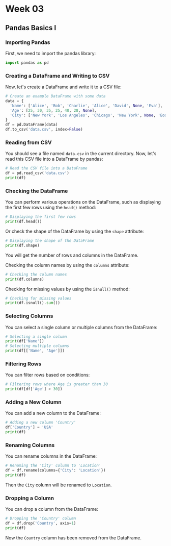 # Week 03

## Pandas Basics I

### Importing Pandas

First, we need to import the pandas library:

```python
import pandas as pd
```

### Creating a DataFrame and Writing to CSV

Now, let's create a DataFrame and write it to a CSV file:

```python
# Create an example DataFrame with some data
data = {
  'Name': ['Alice', 'Bob', 'Charlie', 'Alice', 'David', None, 'Eva'],
  'Age': [25, 30, 35, 25, 40, 28, None],
  'City': ['New York', 'Los Angeles', 'Chicago', 'New York', None, 'Boston', 'Miami']
}
df = pd.DataFrame(data)
df.to_csv('data.csv', index=False)
```

### Reading from CSV

You should see a file named `data.csv` in the current directory. Now, let's read this CSV file into a DataFrame by pandas:

```python
# Read the CSV file into a DataFrame
df = pd.read_csv('data.csv')
print(df)
```

### Checking the DataFrame

You can perform various operations on the DataFrame, such as displaying the first few rows using the `head()` method:

```python
# Displaying the first few rows
print(df.head())
```

Or check the shape of the DataFrame by using the `shape` attribute:

```python
# Displaying the shape of the DataFrame
print(df.shape)
```

You will get the number of rows and columns in the DataFrame.

Checking the column names by using the `columns` attribute:

```python
# Checking the column names
print(df.columns)
```

Checking for missing values by using the `isnull()` method:

```python
# Checking for missing values
print(df.isnull().sum())
```

### Selecting Columns

You can select a single column or multiple columns from the DataFrame:

```python
# Selecting a single column
print(df['Name'])
# Selecting multiple columns
print(df[['Name', 'Age']])
```

### Filtering Rows

You can filter rows based on conditions:

```python
# Filtering rows where Age is greater than 30
print(df[df['Age'] > 30])
```

### Adding a New Column

You can add a new column to the DataFrame:

```python
# Adding a new column 'Country'
df['Country'] = 'USA'
print(df)
```

### Renaming Columns

You can rename columns in the DataFrame:

```python
# Renaming the 'City' column to 'Location'
df = df.rename(columns={'City': 'Location'})
print(df)
```

Then the `City` column will be renamed to `Location`.

### Dropping a Column

You can drop a column from the DataFrame:

```python
# Dropping the 'Country' column
df = df.drop('Country', axis=1)
print(df)
```

Now the `Country` column has been removed from the DataFrame.

